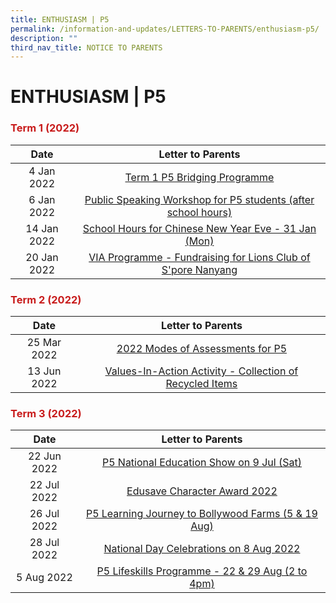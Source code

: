 ```yaml
---
title: ENTHUSIASM | P5
permalink: /information-and-updates/LETTERS-TO-PARENTS/enthusiasm-p5/
description: ""
third_nav_title: NOTICE TO PARENTS
---
```




# ENTHUSIASM | P5

### <span style = "color: #c81b1b"> <b>Term 1 (2022)</b> </span>

<table>
<thead>
  <tr>
    <th style="text-align: center;">Date</th>
    <th style="text-align: center;">Letter to Parents</th>
  </tr>
</thead>
<tbody>
  <tr>
    <td style="text-align: center;">4 Jan 2022</td>
    <td style="text-align: center;"><a href="/files/INFORMATION%20AND%20UPDATES/Letter%20To%20Parents/Enthusiasm%20P5/011A%20P5%20Term1%20bridging%20programme_amended.pdf" target = "_blank">Term 1 P5 Bridging Programme</a></td>
  </tr>
  <tr>
    <td style="text-align: center;"> 6 Jan 2022</td>
    <td style="text-align: center;"><a href="/files/INFORMATION%20AND%20UPDATES/Letter%20To%20Parents/Enthusiasm%20P5/009%20P5%20Public%20Speaking%20Workshop.pdf" target = "_blank">Public Speaking Workshop for P5 students (after school hours) </a></td>
  </tr>
  <tr>
    <td style="text-align: center;"> 14 Jan 2022</td>
    <td style="text-align: center;"><a href="/files/INFORMATION%20AND%20UPDATES/Letter%20To%20Parents/Enthusiasm%20P5/020%20Sch%20Hours%20on%20CNY%20Eve%2031%20Jan%202022.pdf" target = "_blank"> School Hours for Chinese New Year Eve - 31 Jan (Mon)</a></td>
  </tr>
  <tr>
    <td style="text-align: center;"> 20 Jan 2022</td>
    <td style="text-align: center;"><a href="/files/INFORMATION%20AND%20UPDATES/Letter%20To%20Parents/Enthusiasm%20P5/022%20VIA%20Programme%20Fundraising%20for%20Lions%20Club%20of%20Singapore%20Nanyang.pdf" target = "_blank">VIA Programme - Fundraising for Lions Club of S'pore Nanyang </a></td>
  </tr>
</tbody>
</table>

### <span style = "color: #c81b1b"> <b>Term 2 (2022)</b> </span>

<table>
<thead>
  <tr>
    <th style="text-align: center;">Date</th>
    <th style="text-align: center;">Letter to Parents</th>
  </tr>
</thead>
<tbody>
  <tr>
    <td style="text-align: center;">25 Mar 2022</td>
    <td style="text-align: center;"><a href="/files/INFORMATION%20AND%20UPDATES/Letter%20To%20Parents/Enthusiasm%20P5/031%20P5%20Modes%20of%20Assessments%20Letter%20to%20Parents.pdf" target = "_blank">2022 Modes of Assessments for P5</a></td>
  </tr>
  <tr>
    <td style="text-align: center;">13 Jun 2022 </td>
    <td style="text-align: center;"><a href="/files/INFORMATION%20AND%20UPDATES/Letter%20To%20Parents/Enthusiasm%20P5/044%20Collection%20of%20Recycled%20items.pdf" target = "_blank">Values-In-Action Activity - Collection of Recycled Items </a></td>
  </tr>
</tbody>
</table>

### <span style = "color: #c81b1b"> <b>Term 3 (2022)</b> </span>

<table>
<thead>
  <tr>
    <th style="text-align: center;">Date</th>
    <th style="text-align: center;">Letter to Parents</th>
  </tr>
</thead>
<tbody>
  <tr>
    <td style="text-align: center;">22 Jun 2022</td>
    <td style="text-align: center;"><a href="/files/INFORMATION%20AND%20UPDATES/Letter%20To%20Parents/Enthusiasm%20P5/046%20P5%20NE%20show%20on%209%20July%202022.pdf" target = "_blank">P5 National Education Show on 9 Jul (Sat)</a></td>
  </tr>
  <tr>
    <td style="text-align: center;">22 Jul 2022 </td>
    <td style="text-align: center;"><a href="/files/INFORMATION%20AND%20UPDATES/Letter%20To%20Parents/Enthusiasm%20P5/050%20ECHA%20letter%20to%20parents%202022.pdf" target = "_blank">Edusave Character Award 2022 </a></td>
  </tr>
  <tr>
    <td style="text-align: center;">26 Jul 2022 </td>
    <td style="text-align: center;"><a href="/files/INFORMATION%20AND%20UPDATES/Letter%20To%20Parents/Enthusiasm%20P5/045%20P5%20Learning%20Journey%20to%20Bollywood%20farms.pdf" target = "_blank"> P5 Learning Journey to Bollywood Farms (5 &amp; 19 Aug)</a></td>
  </tr>
  <tr>
    <td style="text-align: center;">28 Jul 2022 </td>
    <td style="text-align: center;"><a href="/files/INFORMATION%20AND%20UPDATES/Letter%20To%20Parents/Enthusiasm%20P5/058%20National%20Day%20Celebrations%20on%208%20Aug%202022.pdf" target = "_blank">National Day Celebrations on 8 Aug 2022 </a></td>
  </tr>
  <tr>
    <td style="text-align: center;">5 Aug 2022 </td>
    <td style="text-align: center;"><a href="/files/INFORMATION%20AND%20UPDATES/Letter%20To%20Parents/Enthusiasm%20P5/061%20P5%20Getting%20Ready%20for%20the%20Big%20Test.pdf" target = "_blank"> P5 Lifeskills Programme - 22 &amp; 29 Aug (2 to 4pm)    </a></td>
  </tr>
</tbody>
</table>